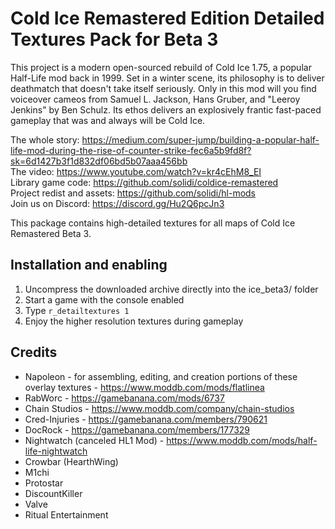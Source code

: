# Cold Ice Remastered Edition Detailed Textures Pack for Beta 3

This project is a modern open-sourced rebuild of Cold Ice 1.75, a popular Half-Life mod back in 1999. Set in a winter scene, its philosophy is to deliver deathmatch that doesn't take itself seriously. Only in this mod will you find voiceover cameos from Samuel L. Jackson, Hans Gruber, and "Leeroy Jenkins" by Ben Schulz. Its ethos delivers an explosively frantic fast-paced gameplay that was and always will be Cold Ice.

The whole story: https://medium.com/super-jump/building-a-popular-half-life-mod-during-the-rise-of-counter-strike-fec6a5b9fd8f?sk=6d1427b3f1d832df06bd5b07aaa456bb  
The video: https://www.youtube.com/watch?v=kr4cEhM8_EI  
Library game code: https://github.com/solidi/coldice-remastered  
Project redist and assets: https://github.com/solidi/hl-mods  
Join us on Discord: https://discord.gg/Hu2Q6pcJn3  

This package contains high-detailed textures for all maps of Cold Ice Remastered Beta 3.

## Installation and enabling

1. Uncompress the downloaded archive directly into the ice_beta3/ folder
2. Start a game with the console enabled
3. Type `r_detailtextures 1`
4. Enjoy the higher resolution textures during gameplay

## Credits

* Napoleon - for assembling, editing, and creation portions of these overlay textures - https://www.moddb.com/mods/flatlinea  
* RabWorc - https://gamebanana.com/mods/6737  
* Chain Studios - https://www.moddb.com/company/chain-studios  
* Cred-Injuries - https://gamebanana.com/members/790621  
* DocRock - https://gamebanana.com/members/177329  
* Nightwatch (canceled HL1 Mod) - https://www.moddb.com/mods/half-life-nightwatch  
* Crowbar (HearthWing)  
* M1chi  
* Protostar  
* DiscountKiller  
* Valve  
* Ritual Entertainment
